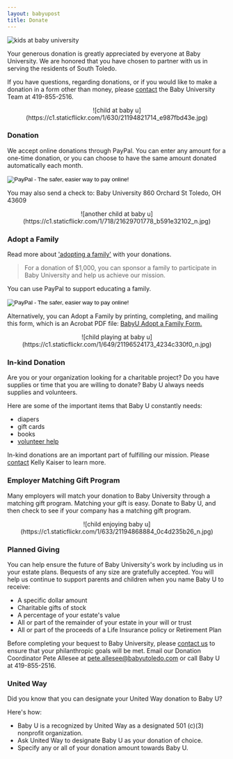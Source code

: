 ```yaml
---
layout: babyupost
title: Donate
---
```


![kids at baby university](https://c2.staticflickr.com/6/5720/21195003924_8dd42bcd5a_c.jpg)

Your generous donation is greatly appreciated by everyone at Baby University. We are honored that you have chosen to partner with us in serving the residents of South Toledo.

If you have questions, regarding donations, or if you would like to make a donation in a form other than money, please [contact](/contact) the Baby University Team at 419-855-2516.


<div style="text-align:center" markdown="1">
![child at baby u](https://c1.staticflickr.com/1/630/21194821714_e987fbd43e.jpg)
</div>



### Donation

We accept online donations through PayPal. You can enter any amount for a one-time donation, or you can choose to have the same amount donated automatically each month.

<form action="https://www.paypal.com/cgi-bin/webscr" method="post" target="_top">
<input type="hidden" class="paypal" name="cmd" value="_s-xclick">
<input type="hidden" class="paypal" name="hosted_button_id" value="6GMAA4VYCAJC4">
<input type="image" class="paypal" src="http://babyutoledo.com/images/paypal-donate-button.jpg" border="0" name="submit" alt="PayPal - The safer, easier way to pay online!">
<img alt="" border="0" src="https://www.paypalobjects.com/en_US/i/scr/pixel.gif" width="0" height="0">
</form>


You may also send a check to: 
 Baby University
 860 Orchard St
 Toledo, OH 43609

<div style="text-align:center" markdown="1">
![another child at baby u](https://c1.staticflickr.com/1/718/21629701778_b591e32102_n.jpg)
</div>


### Adopt a Family

Read more about ['adopting a family'](/adopt-a-family) with your donations.

> For a donation of $1,000, you can sponsor a family to participate in Baby University and help us achieve our mission.

You can use PayPal to support educating a family.

<form action="https://www.paypal.com/cgi-bin/webscr" method="post" target="_top">
<input type="hidden" name="cmd" value="_s-xclick">
<input type="hidden" name="hosted_button_id" value="MHFPBWJ65J6S8">
<input class="paypal" type="image" src="https://www.paypalobjects.com/en_US/i/btn/btn_donateCC_LG.gif" border="0" name="submit" alt="PayPal - The safer, easier way to pay online!">
<img alt="" border="0" src="https://www.paypalobjects.com/en_US/i/scr/pixel.gif" width="1" height="1">
</form>

Alternatively, you can Adopt a Family by printing, completing, and mailing this form, which is an Acrobat PDF file: [BabyU Adopt a Family Form.](http://babyutoledo.com/docs/BabyU-Adopt-A-Family.pdf)


<div style="text-align:center" markdown="1">
![child playing at baby u](https://c1.staticflickr.com/1/649/21196524173_4234c330f0_n.jpg)
</div>



### In-kind Donation

Are you or your organization looking for a charitable project? Do you have supplies or time that you are willing to donate? Baby U always needs supplies and volunteers. 

Here are some of the important items that Baby U constantly needs:

* diapers
* gift cards
* books
* [volunteer help](/volunteer)

In-kind donations are an important part of fulfilling our mission. Please [contact](/contact) Kelly Kaiser to learn more.




### Employer Matching Gift Program

Many employers will match your donation to Baby University through a matching gift program. Matching your gift is easy. Donate to Baby U, and then check to see if your company has a matching gift program.


<div style="text-align:center" markdown="1">
![child enjoying baby u](https://c1.staticflickr.com/1/633/21194868884_0c4d235b26_n.jpg)
</div>


### Planned Giving

You can help ensure the future of Baby University's  work by including us in your estate plans. Bequests of any size are gratefully accepted. You will help us continue to support parents and children when you name Baby U to receive:  

*  A specific dollar amount
*  Charitable gifts of stock
*  A percentage of your estate's value
*  All or part of the remainder of your estate in your will or trust
*  All or part of the proceeds of a Life Insurance policy or Retirement Plan 

Before completing your bequest to Baby University, please [contact us](/contact) to ensure that your philanthropic goals will be met. Email our Donation Coordinator Pete Allesee at <a href="mailto:pete.allesee@babyutoledo.com?Subject=Planned%20Giving" target="_top">pete.allesee@babyutoledo.com</a> or call Baby U at 419-855-2516.



### United Way


Did you know that you can designate your United Way donation to Baby U?

Here's how:

* Baby U is a recognized by United Way as a designated 501 (c)(3) nonprofit organization.
* Ask United Way to designate Baby U as your donation of choice.
* Specify any or all of your donation amount towards Baby U.


